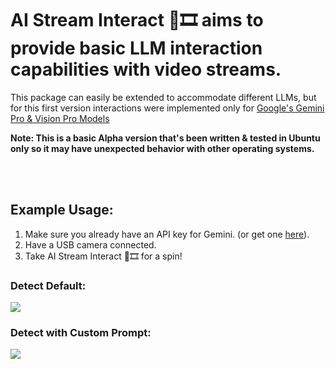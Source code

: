 # AI Stream Interact 🧠🎞️ aims to provide basic LLM interaction capabilities with video streams.
This package can easily be extended to accommodate different LLMs, but for this first version interactions were implemented only for [Google's Gemini Pro & Vision Pro Models](https://ai.google.dev/tutorials)

**Note: This is a basic Alpha version that's been written & tested in Ubuntu only so it may have unexpected behavior with other operating systems.**

<br>
<br>


## Example Usage:

1. Make sure you already have an API key for Gemini. (or get one [here](https://ai.google.dev/tutorials/setup)).
2. Have a USB camera connected.
3. Take AI Stream Interact 🧠🎞️ for a spin!

### Detect Default:
![](https://github.com/The0mar/ai_stream_interact/blob/main/gifs/detect.gif)


### Detect with Custom Prompt:
![](https://github.com/The0mar/ai_stream_interact/blob/main/gifs/detect_custom.gif)
